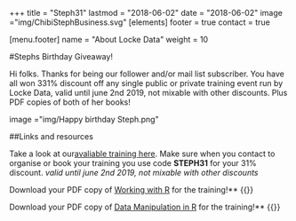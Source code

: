 +++
title = "Steph31"
lastmod = "2018-06-02"
date = "2018-06-02"
image ="img/ChibiStephBusiness.svg"
[elements]
  footer = true
  contact = true

[menu.footer]
  name = "About Locke Data"
  weight = 10

  #Stephs Birthday Giveaway!

  Hi folks. Thanks for being our follower and/or mail list subscriber. You have all won 331% discount off any single public or private training event run by Locke Data, valid until june 2nd 2019, not mixable with other discounts. Plus PDF copies of both of her books!


  image ="img/Happy birthday Steph.png"

  ##Links and resources


Take a look at our[avaliable training here](https://itsalocke.com/training/onlinetraining/). Make sure when you contact to organise or book your training you use code **STEPH31** for your 31% discount. *valid until june 2nd 2019, not mixable with other discounts*



Download your PDF copy of [Working with R](../../files/workingwithr.pdf) for the training!**
{{<btn href="../../files/workingwithr.pdf" msg="Download workingwithr.pdf book">}}


Download your PDF copy of [Data Manipulation in R](../../files/DataManipulationinR.pdf) for the training!**
{{<btn href="../../files/DataManipulationinR" msg="Download DataManipulationinR book">}}